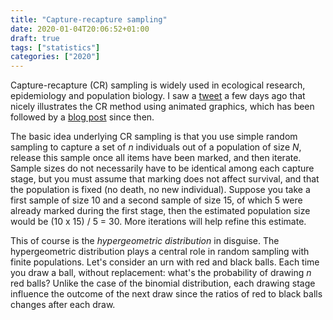 ```yaml
---
title: "Capture-recapture sampling"
date: 2020-01-04T20:06:52+01:00
draft: true
tags: ["statistics"]
categories: ["2020"]
---
```


Capture-recapture (CR) sampling is widely used in ecological research, epidemiology and population biology. I saw a [tweet](https://twitter.com/AndrewM_Webb/status/1212673397106388992) a few days ago that nicely illustrates the CR method using animated graphics, which has been followed by a [blog post](http://www.awebb.info/blog/iterated_mark) since then.

The basic idea underlying CR sampling is that  you use simple random sampling to capture a set of *n* individuals out of a population of size *N*, release this sample once all items have been marked, and then iterate. Sample sizes do not necessarily have to be identical among each capture stage, but you must assume that marking does not affect survival, and that the population is fixed (no death, no new individual). Suppose you take a first sample of size 10 and a second sample of size 15, of which 5 were already marked during the first stage, then the estimated population size would be (10 x 15) / 5 = 30. More iterations will help refine this estimate.

This of course is the *hypergeometric distribution* in disguise. The hypergeometric distribution plays a central role in random sampling with finite populations. Let's consider an urn with red and black balls. Each time you draw a ball, without replacement: what's the probability of drawing *n* red balls? Unlike the case of the binomial distribution, each drawing stage influence the outcome of the next draw since the ratios of red to black balls changes after each draw.